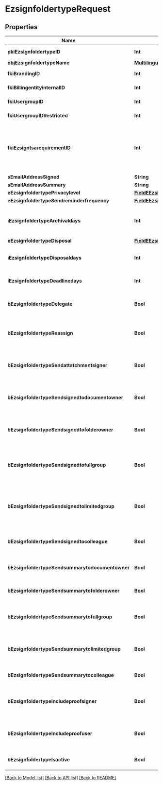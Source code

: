 # EzsignfoldertypeRequest

## Properties
Name | Type | Description | Notes
------------ | ------------- | ------------- | -------------
**pkiEzsignfoldertypeID** | **Int** | The unique ID of the Ezsignfoldertype. | [optional] 
**objEzsignfoldertypeName** | [**MultilingualEzsignfoldertypeName**](MultilingualEzsignfoldertypeName.md) |  | 
**fkiBrandingID** | **Int** | The unique ID of the Branding | 
**fkiBillingentityinternalID** | **Int** | The unique ID of the Billingentityinternal. | [optional] 
**fkiUsergroupID** | **Int** | The unique ID of the Usergroup | [optional] 
**fkiUsergroupIDRestricted** | **Int** | The unique ID of the Usergroup | [optional] 
**fkiEzsigntsarequirementID** | **Int** | The unique ID of the Ezsigntsarequirement.  Determine if a Time Stamping Authority should add a timestamp on each of the signature. Valid values:  |Value|Description| |-|-| |1|No. TSA Timestamping will requested. This will make all signatures a lot faster since no round-trip to the TSA server will be required. Timestamping will be made using eZsign server&#39;s time.| |2|Best effort. Timestamping from a Time Stamping Authority will be requested but is not mandatory. In the very improbable case it cannot be completed, the timestamping will be made using eZsign server&#39;s time. **Additional fee applies**| |3|Mandatory. Timestamping from a Time Stamping Authority will be requested and is mandatory. In the very improbable case it cannot be completed, the signature will fail and the user will be asked to retry. **Additional fee applies**| | [optional] 
**sEmailAddressSigned** | **String** | The email address. | [optional] 
**sEmailAddressSummary** | **String** | The email address. | [optional] 
**eEzsignfoldertypePrivacylevel** | [**FieldEEzsignfoldertypePrivacylevel**](FieldEEzsignfoldertypePrivacylevel.md) |  | 
**eEzsignfoldertypeSendreminderfrequency** | [**FieldEEzsignfoldertypeSendreminderfrequency**](FieldEEzsignfoldertypeSendreminderfrequency.md) |  | [optional] 
**iEzsignfoldertypeArchivaldays** | **Int** | The number of days before the archival of Ezsignfolders created using this Ezsignfoldertype | 
**eEzsignfoldertypeDisposal** | [**FieldEEzsignfoldertypeDisposal**](FieldEEzsignfoldertypeDisposal.md) |  | 
**iEzsignfoldertypeDisposaldays** | **Int** | The number of days after the archival before the disposal of the Ezsignfolder | [optional] 
**iEzsignfoldertypeDeadlinedays** | **Int** | The number of days to get all Ezsignsignatures | 
**bEzsignfoldertypeDelegate** | **Bool** | Wheter if delegation of signature is allowed to another user or not | [optional] 
**bEzsignfoldertypeReassign** | **Bool** | Wheter if Reassignment of signature is allowed to another signatory or not | [optional] 
**bEzsignfoldertypeSendattatchmentsigner** | **Bool** | Whether we send the Ezsigndocument and the proof as attachment in the email | 
**bEzsignfoldertypeSendsignedtodocumentowner** | **Bool** | Whether we send the signed Ezsigndocument to the Ezsigndocument&#39;s owner | 
**bEzsignfoldertypeSendsignedtofolderowner** | **Bool** | Whether we send the signed Ezsigndocument to the Ezsignfolder&#39;s owner | 
**bEzsignfoldertypeSendsignedtofullgroup** | **Bool** | Whether we send the signed Ezsigndocument to the Usergroup that has acces to all Ezsignfolders | [optional] 
**bEzsignfoldertypeSendsignedtolimitedgroup** | **Bool** | Whether we send the signed Ezsigndocument to the Usergroup that has acces to only their own Ezsignfolders | [optional] 
**bEzsignfoldertypeSendsignedtocolleague** | **Bool** | Whether we send the signed Ezsigndocument to the colleagues | 
**bEzsignfoldertypeSendsummarytodocumentowner** | **Bool** | Whether we send the summary to the Ezsigndocument&#39;s owner | 
**bEzsignfoldertypeSendsummarytofolderowner** | **Bool** | Whether we send the summary to the Ezsignfolder&#39;s owner | 
**bEzsignfoldertypeSendsummarytofullgroup** | **Bool** | Whether we send the summary to the Usergroup that has acces to all Ezsignfolders | [optional] 
**bEzsignfoldertypeSendsummarytolimitedgroup** | **Bool** | Whether we send the summary to the Usergroup that has acces to only their own Ezsignfolders | [optional] 
**bEzsignfoldertypeSendsummarytocolleague** | **Bool** | Whether we send the summary to the colleagues | 
**bEzsignfoldertypeIncludeproofsigner** | **Bool** | Whether we include the proof with the signed Ezsigndocument for Ezsignsigners | 
**bEzsignfoldertypeIncludeproofuser** | **Bool** | Whether we include the proof with the signed Ezsigndocument for users | 
**bEzsignfoldertypeIsactive** | **Bool** | Whether the Ezsignfoldertype is active or not | 

[[Back to Model list]](../README.md#documentation-for-models) [[Back to API list]](../README.md#documentation-for-api-endpoints) [[Back to README]](../README.md)


